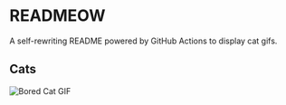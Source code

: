 # READMEOW

A self-rewriting README powered by GitHub Actions to display cat gifs.

## Cats

![Bored Cat GIF](https://media4.giphy.com/media/v1.Y2lkPTlhY2QwMmRhbHlhdGwxeXVzeDE5MXVtcThyOGJ2b2htNjF6bTBhNGpsN280YzR1NiZlcD12MV9naWZzX3NlYXJjaCZjdD1n/mlvseq9yvZhba/200.gif)
